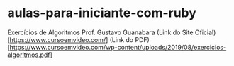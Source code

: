 # aulas-para-iniciante-com-ruby

Exercícios de Algoritmos
Prof. Gustavo Guanabara
(Link do Site Oficial)[https://www.cursoemvideo.com/]
(Link do PDF)[https://www.cursoemvideo.com/wp-content/uploads/2019/08/exercicios-algoritmos.pdf]